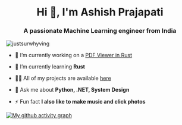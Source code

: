 <h1 align="center">Hi 👋, I'm Ashish Prajapati</h1>
<h3 align="center">A passionate Machine Learning engineer from India</h3>

<p align="left"> <img src="https://komarev.com/ghpvc/?username=justsurwhyving&label=Profile%20views&color=0e75b6&style=flat" alt="justsurwhyving" /> </p>

- 🔭 I’m currently working on a [PDF Viewer in Rust](https://github.com/JustSurWHYving/pdf-viewer)

- 🌱 I’m currently learning **Rust**

- 👨‍💻 All of my projects are available [here](https://github.com/JustSurWHYving?tab=repositories)

- 💬 Ask me about **Python, .NET, System Design**

- ⚡ Fun fact **I also like to make music and click photos**

[![My github activity graph](https://github-readme-activity-graph.vercel.app/graph?username=JustSurWHYving&theme=tokyo-night&hide_border=true)](https://github.com/JustSurWHYving/github-readme-activity-graph)
